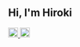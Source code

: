 ## Hi, I'm Hiroki

<p align="left"> 
  <a href="http://qiita.com/daiki-kon">
    <img height="20" src="https://qiita-badge.apiapi.app/s/daiki-kon/posts.svg" />
  </a>
  <//qiita.com/daiki-kon">
    <img height="20" src="https://qiita-badge.apiapi.app/s/daiki-kon/contributions.svg" />
  </a>
</p>

<!---
daiki-kon/daiki-kon is a ✨ special ✨ repository because its `README.md` (this file) appears on your GitHub profile.
You can click the Preview link to take a look at your changes.
--->

